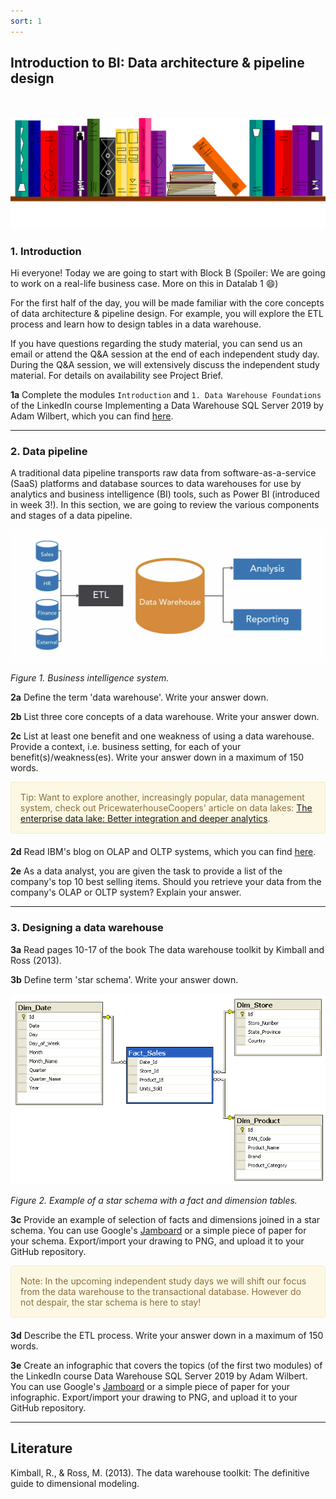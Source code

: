 ```yaml
---
sort: 1
---
```


## __Introduction to BI: Data architecture & pipeline design__
\
\
<img src="./images/books_banner.png" alt="Books banner" width="600"/>


### 1. Introduction

Hi everyone! Today we are going to start with Block B (Spoiler: We are going to work on a real-life business case. More on this in Datalab 1 :smile:)

For the first half of the day, you will be made familiar with the core concepts of data architecture & pipeline design. For example, you will explore the ETL process and learn how to design tables in a data warehouse.

If you have questions regarding the study material, you can send us an email or attend the Q&A session at the end of each independent study day. During the Q&A session, we will extensively discuss the independent study material. For details on availability see Project Brief.

__1a__ Complete the modules ```Introduction``` and ```1. Data Warehouse Foundations``` of the LinkedIn course Implementing a Data Warehouse SQL Server 2019 by Adam Wilbert, which you can find [here](https://www.linkedin.com/learning/implementing-a-data-warehouse-sql-server-2019/store-information-in-a-data-warehouse?resume=false&u=36359204).

***

### 2. Data pipeline

A traditional data pipeline transports raw data from software-as-a-service (SaaS) platforms and database sources to data warehouses for use by analytics and business intelligence (BI) tools, such as Power BI (introduced in week 3!). In this section, we are going to review the various components and stages of a data pipeline.

<img src="./images/etl.png" alt="ETL" width="600"/>

*Figure 1. Business intelligence system.*

__2a__ Define the term 'data warehouse'. Write your answer down.

__2b__ List three core concepts of a data warehouse. Write your answer down.

__2c__ List at least one benefit and one weakness of using a data warehouse. Provide a context, i.e. business setting, for each of your benefit(s)/weakness(es). Write your answer down in a maximum of 150 words.

<div style="padding: 15px; border: 1px solid transparent; border-color: transparent; margin-bottom: 20px; border-radius: 4px; color: #8a6d3b;; background-color: #fcf8e3; border-color: #faebcc;">
Tip: Want to explore another, increasingly popular, data management system, check out PricewaterhouseCoopers' article on data lakes: <a href="(./documents/pwc-technology-forecast-data-lakes.pdf">The enterprise data lake:
Better integration and deeper analytics</a>.
</div>

__2d__ Read IBM's blog on OLAP and OLTP systems, which  you can find [here](https://www.ibm.com/cloud/blog/olap-vs-oltp).

__2e__ As a data analyst, you are given the task to provide a list of the company's top 10 best selling items. Should you retrieve your data from the company's OLAP or OLTP system? Explain your answer.

***

### 3. Designing a data warehouse

__3a__ Read pages 10-17 of the book The data warehouse toolkit by Kimball and Ross (2013).

__3b__ Define term 'star schema'. Write your answer down.

<img src="./images/star_schema.png" alt="Star schema" width="600"/>

*Figure 2. Example of a star schema with a fact and dimension tables.*

__3c__ Provide an example of selection of facts and dimensions joined in a star schema. You can use Google's [Jamboard](https://jamboard.google.com/) or a simple piece of paper for your schema. Export/import your drawing to PNG, and upload it to your GitHub repository.

<div style="padding: 15px; border: 1px solid transparent; border-color: transparent; margin-bottom: 20px; border-radius: 4px; color: #8a6d3b;; background-color: #fcf8e3; border-color: #faebcc;">
Note: In the upcoming independent study days we will shift our focus from the data warehouse to the transactional database. However do not despair, the star schema is here to stay!
</div>

__3d__ Describe the ETL process. Write your answer down in a maximum of 150 words.

__3e__ Create an infographic that covers the topics (of the first two modules) of the LinkedIn course Data Warehouse SQL Server 2019 by Adam Wilbert. You can use Google's [Jamboard](https://jamboard.google.com/) or a simple piece of paper for your infographic. Export/import your drawing to PNG, and upload it to your GitHub repository.

***

## __Literature__

Kimball, R., & Ross, M. (2013). The data warehouse toolkit: The definitive guide to dimensional modeling.
